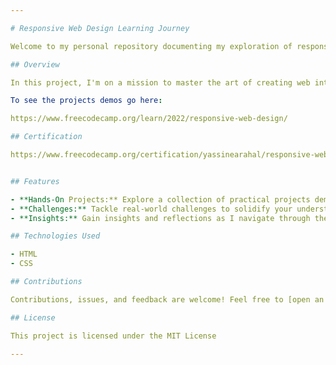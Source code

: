 ```yaml
---

# Responsive Web Design Learning Journey

Welcome to my personal repository documenting my exploration of responsive web design! 🌐

## Overview

In this project, I'm on a mission to master the art of creating web interfaces that seamlessly adapt to various devices and screen sizes. From foundational HTML and CSS concepts to advanced responsive design techniques, every commit represents a step forward in my learning journey.

To see the projects demos go here:

https://www.freecodecamp.org/learn/2022/responsive-web-design/

## Certification

https://www.freecodecamp.org/certification/yassinearahal/responsive-web-design


## Features

- **Hands-On Projects:** Explore a collection of practical projects demonstrating responsive design principles.
- **Challenges:** Tackle real-world challenges to solidify your understanding of responsive web development.
- **Insights:** Gain insights and reflections as I navigate through the learning process.

## Technologies Used

- HTML
- CSS

## Contributions

Contributions, issues, and feedback are welcome! Feel free to [open an issue]([link-to-issues](https://github.com/TheCyberKnight777/-FreeCodeCamp-Responsive-Web-Design-/issues)) or [submit a pull request]([link-to-pulls](https://github.com/TheCyberKnight777/-FreeCodeCamp-Responsive-Web-Design-/pulls)).

## License

This project is licensed under the MIT License

---
```

